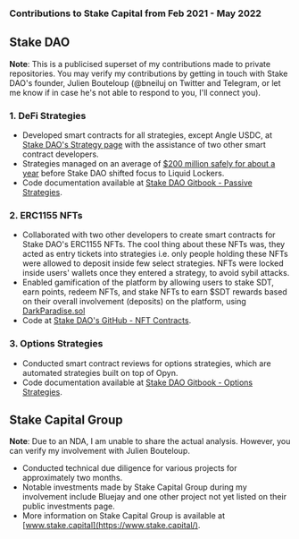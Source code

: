 ### Contributions to Stake Capital from Feb 2021 - May 2022

## Stake DAO

**Note**: This is a publicised superset of my contributions made to private repositories. You may verify my contributions by getting in touch with Stake DAO's founder, Julien Bouteloup (@bneiluj on Twitter and Telegram, or let me know if in case he's not able to respond to you, I'll connect you).

### 1. DeFi Strategies

- Developed smart contracts for all strategies, except Angle USDC, at [Stake DAO's Strategy page](https://app.stakedao.org/0x640E35B6AfC3F6AD37bC14792536dA06e1C8cc19/strategies) with the assistance of two other smart contract developers.
- Strategies managed on an average of [$200 million safely for about a year](https://defillama.com/protocol/stakedao) before Stake DAO shifted focus to Liquid Lockers.
- Code documentation available at [Stake DAO Gitbook - Passive Strategies](https://stakedao.gitbook.io/stakedaohq/developers/deployed-contracts/ethereum/strategies/passive-strategies).

### 2. ERC1155 NFTs

- Collaborated with two other developers to create smart contracts for Stake DAO's ERC1155 NFTs. The cool thing about these NFTs was, they acted as entry tickets into strategies i.e. only people holding these NFTs were allowed to deposit inside few select strategies. NFTs were locked inside users' wallets once they entered a strategy, to avoid sybil attacks.
- Enabled gamification of the platform by allowing users to stake SDT, earn points, redeem NFTs, and stake NFTs to earn $SDT rewards based on their overall involvement (deposits) on the platform, using [DarkParadise.sol](https://github.com/StakeDAO/smart-contracts/blob/main/eth/nft/contracts/DarkParadise.sol)
- Code at [Stake DAO's GitHub - NFT Contracts](https://github.com/StakeDAO/smart-contracts/tree/main/eth/nft).

### 3. Options Strategies

- Conducted smart contract reviews for options strategies, which are automated strategies built on top of Opyn.
- Code documentation available at [Stake DAO Gitbook - Options Strategies](https://stakedao.gitbook.io/stakedaohq/developers/deployed-contracts/ethereum/strategies/options-strategies).

## Stake Capital Group

**Note**: Due to an NDA, I am unable to share the actual analysis. However, you can verify my involvement with Julien Bouteloup.

- Conducted technical due diligence for various projects for approximately two months.
- Notable investments made by Stake Capital Group during my involvement include Bluejay and one other project not yet listed on their public investments page.
- More information on Stake Capital Group is available at [www.stake.capital](https://www.stake.capital/).
